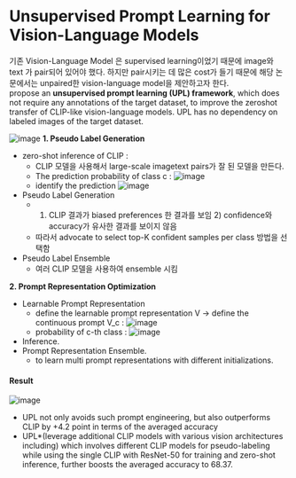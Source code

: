 # Unsupervised Prompt Learning for Vision-Language Models

기존 Vision-Language Model 은 supervised learning이었기 때문에 image와 text 가 pair되어 있어야 했다. 하지만 pair시키는 데 많은 cost가 들기 때문에 해당 논문에서는 unpaired한 vision-language model을 제안하고자 한다.    
propose an **unsupervised prompt learning (UPL) framework**, which does not require any annotations of the target dataset, to improve the zeroshot transfer of CLIP-like vision-language models. UPL has no dependency on labeled images of the target dataset.

![image](https://user-images.githubusercontent.com/70581043/168454940-398e329f-8aee-4ed5-84b8-5ba99126ba4b.png)
**1. Pseudo Label Generation**
- zero-shot inference of CLIP : 
    - CLIP 모델을 사용해서 large-scale imagetext pairs가 잘 된 모델을 만든다.
    - The prediction probability of class c :  ![image](https://user-images.githubusercontent.com/70581043/168455067-9664ddff-f621-4bf8-872e-7466d70e9d67.png)
    - identify the prediction ![image](https://user-images.githubusercontent.com/70581043/168455075-697e2cf6-5cef-4172-b85d-aa75d91347c9.png)
- Pseudo Label Generation
    - 1) CLIP 결과가 biased preferences 한 결과를 보임 2) confidence와 accuracy가 유사한 결과를 보이지 않음
    - 따라서 advocate to select top-K confident samples per class 방법을 선택함
- Pseudo Label Ensemble
    - 여러 CLIP 모델을 사용하여 ensemble 시킴  

**2. Prompt Representation Optimization**
- Learnable Prompt Representation
    - define the learnable prompt representation V -> define the continuous prompt V_c : ![image](https://user-images.githubusercontent.com/70581043/168455129-454fc711-7720-489b-b185-06129f1f1a4a.png)
    - probability of c-th class : ![image](https://user-images.githubusercontent.com/70581043/168455136-041651f8-3658-4319-94ff-24790f5eac46.png)
- Inference.
- Prompt Representation Ensemble.
    - to learn multi prompt representations with different initializations. 

#### Result
![image](https://user-images.githubusercontent.com/70581043/168455226-78acd104-38de-4bdf-b07c-f554e5610c94.png)
- UPL not only avoids such prompt engineering, but also outperforms CLIP by +4.2 point in terms of the averaged accuracy
- UPL*(leverage additional CLIP models with various vision architectures including) which involves different CLIP models for pseudo-labeling while using the single CLIP with ResNet-50 for training and zero-shot inference, further boosts the averaged accuracy to 68.37.
